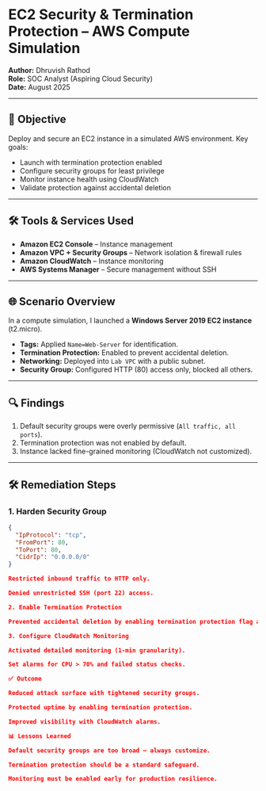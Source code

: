 # EC2 Security & Termination Protection – AWS Compute Simulation

**Author:** Dhruvish Rathod  
**Role:** SOC Analyst (Aspiring Cloud Security)  
**Date:** August 2025  

---

## 📌 Objective
Deploy and secure an EC2 instance in a simulated AWS environment. Key goals:  
- Launch with termination protection enabled  
- Configure security groups for least privilege  
- Monitor instance health using CloudWatch  
- Validate protection against accidental deletion  

---

## 🛠 Tools & Services Used
- **Amazon EC2 Console** – Instance management  
- **Amazon VPC + Security Groups** – Network isolation & firewall rules  
- **Amazon CloudWatch** – Instance monitoring  
- **AWS Systems Manager** – Secure management without SSH  

---

## 🌐 Scenario Overview
In a compute simulation, I launched a **Windows Server 2019 EC2 instance** (t2.micro).  
- **Tags:** Applied `Name=Web-Server` for identification.  
- **Termination Protection:** Enabled to prevent accidental deletion.  
- **Networking:** Deployed into `Lab VPC` with a public subnet.  
- **Security Group:** Configured HTTP (80) access only, blocked all others.  

---

## 🔍 Findings
1. Default security groups were overly permissive (`All traffic, all ports`).  
2. Termination protection was not enabled by default.  
3. Instance lacked fine-grained monitoring (CloudWatch not customized).  

---

## 🛠 Remediation Steps
### 1. Harden Security Group
```json
{
  "IpProtocol": "tcp",
  "FromPort": 80,
  "ToPort": 80,
  "CidrIp": "0.0.0.0/0"
}

Restricted inbound traffic to HTTP only.

Denied unrestricted SSH (port 22) access.

2. Enable Termination Protection

Prevented accidental deletion by enabling termination protection flag at launch.

3. Configure CloudWatch Monitoring

Activated detailed monitoring (1-min granularity).

Set alarms for CPU > 70% and failed status checks.

✅ Outcome

Reduced attack surface with tightened security groups.

Protected uptime by enabling termination protection.

Improved visibility with CloudWatch alarms.

📊 Lessons Learned

Default security groups are too broad — always customize.

Termination protection should be a standard safeguard.

Monitoring must be enabled early for production resilience.
